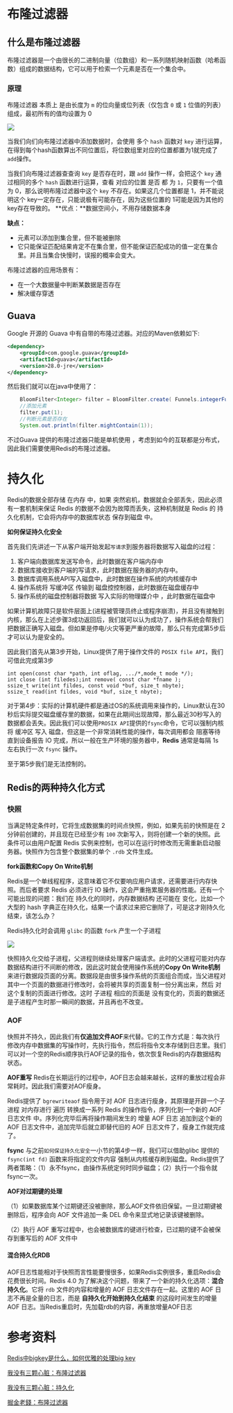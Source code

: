 # 布隆过滤器

## 什么是布隆过滤器

布隆过滤器是一个由很长的二进制向量（位数组）和一系列随机映射函数（哈希函数）组成的数据结构，它可以用于检索一个元素是否在一个集合中。 

### 原理

布隆过滤器 本质上 是由长度为 `m` 的位向量或位列表（仅包含 `0` 或 `1` 位值的列表）组成，最初所有的值均设置为 0

![](https://user-gold-cdn.xitu.io/2020/7/11/1733d6961fa51ef7?w=605&h=100&f=png&s=8118)

当我们向们向布隆过滤器中添加数据时，会使用 多个 `hash` 函数对 `key` 进行运算，在得到每个hash函数算出不同位置后，将位数组里对应的位置都置为1就完成了`add`操作。

当我们向布隆过滤器查查询 `key` 是否存在时，跟 `add` 操作一样，会把这个 `key` 通过相同的多个 `hash` 函数进行运算，查看 对应的位置 是否 都 为 `1`，只要有一个值为 0，那么说明布隆过滤器中这个 `key` 不存在。如果这几个位置都是 1，并不能说明这个 key一定存在，只能说极有可能存在，因为这些位置的 1可能是因为其他的 key存在导致的。
**优点：**数据空间小，不用存储数据本身

**缺点：**

- 元素可以添加到集合里，但不能被删除
- 它只能保证匹配结果肯定不在集合里，但不能保证匹配成功的值一定在集合里。并且当集合快慢时，误报的概率会变大。

布隆过滤器的应用场景有：

- 在一个大数据量中判断某数据是否存在
- 解决缓存穿透

## Guava

 Google 开源的 Guava 中有自带的布隆过滤器。对应的Maven依赖如下:

```xml
<dependency> 
    <groupId>com.google.guava</groupId>
    <artifactId>guava</artifactId> 
    <version>28.0-jre</version> 
</dependency>
```

然后我们就可以在java中使用了：

```java
    BloomFilter<Integer> filter = BloomFilter.create( Funnels.integerFunnel(), 1500, 0.01); 
    //添加元素
	filter.put(1);
	//判断元素是否存在
	System.out.println(filter.mightContain(1));
```

不过Guava 提供的布隆过滤器只能是单机使用 ，考虑到如今的互联都是分布式，因此我们需要使用Redis的布隆过滤器。



# 持久化

Redis的数据全部存储 在内存 中，如果 突然宕机，数据就会全部丢失，因此必须有一套机制来保证 Redis 的数据不会因为故障而丢失，这种机制就是 Redis 的 持久化机制，它会将内存中的数据库状态 保存到磁盘 中。

**如何保证持久化安全**

首先我们先讲述一下从客户端开始发起`写请求`到服务器将数据写入磁盘的过程：

1. 客户端向数据库发送写命令，此时数据在客户端内存中
2. 数据库接收到客户端的写请求，此时数据在服务器的内存中。
3. 数据库调用系统API写入磁盘中，此时数据在操作系统的内核缓存中
4. 操作系统将 写缓冲区 传输到 磁盘控控制器，此时数据在磁盘缓存中
5. 操作系统的磁盘控制器将数据 写入实际的物理媒介中 ，此时数据在磁盘中

如果计算机故障只是软件层面上(进程被管理员终止或程序崩溃)，并且没有接触到内核，那么在上述步骤3成功返回后，我们就可以认为成功了，操作系统会帮我们把数据正确写入磁盘。但如果是停电/火灾等更严重的故障，那么只有完成第5步后才可以认为是安全的。

因此我们首先从第3步开始，Linux提供了用于操作文件的 `POSIX file API`，我们可借此完成第3步

```
int open(const char *path, int oflag, .../*,mode_t mode */); 
int close (int filedes);int remove( const char *fname ); 
ssize_t write(int fildes, const void *buf, size_t nbyte); 
ssize_t read(int fildes, void *buf, size_t nbyte);
```

对于第4步：实际的计算机硬件都是通过OS的系统调用来操作的，Linux默认在30秒后实际提交磁盘缓存里的数据，如果在此期间出现故障，那么最近30秒写入的数据都会丢失。因此我们可以使用`PROSIX API`提供的`fsync`命令，它可以强制内核将 缓冲区 写入 磁盘，但这是一个非常消耗性能的操作，每次调用都会 阻塞等待 直到设备报告 IO 完成，所以一般在生产环境的服务器中，**Redis** 通常是每隔 1s 左右执行一次 `fsync` 操作。

至于第5步我们是无法控制的。

## Redis的两种持久化方式

### 快照

当满足特定条件时，它将生成数据集的时间点快照，例如，如果先前的快照是在 2 分钟前创建的，并且现在已经至少有 `100` 次新写入，则将创建一个新的快照。此条件可以由用户配置 Redis 实例来控制，也可以在运行时修改而无需重新启动服务器。快照作为包含整个数据集的单个 `.rdb` 文件生成。

**fork函数和Copy On Write机制**

Redis是一个单线程程序，这意味着它不仅要响应用户请求，还需要进行内存快照。而后者要求 Redis 必须进行 IO 操作，这会严重拖累服务器的性能。还有一个可能出现的问题：我们在 持久化的同时，内存数据结构 还可能在 变化，比如一个大型的 hash 字典正在持久化，结果一个请求过来把它删除了，可是这才刚持久化结束，该怎么办？

Redis持久化时会调用 `glibc` 的函数 `fork` 产生一个子进程

![](https://user-gold-cdn.xitu.io/2020/7/11/1733e1160e306fe8?w=743&h=296&f=png&s=50616)

快照持久化交给子进程，父进程则继续处理客户端请求。此时的父进程可能对内存数据结构进行不间断的修改，因此这时就会使用操作系统的**Copy On Write机制**来进行数据段页面的分离。数据段是由很多操作系统的页面组合而成，当父进程对其中一个页面的数据进行修改时，会将被共享的页面复制一份分离出来，然后 对这个复制的页面进行修改。这时 子进程 相应的页面是 没有变化的，页面的数据还是子进程产生时那一瞬间的数据，并且再也不改变。



### AOF

快照并不持久，因此我们有**仅追加文件AOF**来代替。它的工作方式是：每次执行修改内存中数据集的写操作时，先执行指令，然后将指令文本存储到日志里。我们可以对一个空的Redis顺序执行AOF记录的指令，依次恢复Redis的内存数据结构状态。

**AOF重写**
Redis在长期运行的过程中，AOF日志会越来越长，这样的重放过程会非常耗时。因此我们需要对AOF瘦身。

Redis提供了 `bgrewriteaof` 指令用于对 AOF 日志进行瘦身，其原理是开辟一个子进程 对内存进行 遍历 转换成一系列 Redis 的操作指令，序列化到一个新的 AOF 日志文件 中。序列化完毕后再将操作期间发生的 增量 AOF 日志 追加到这个新的 AOF 日志文件中，追加完毕后就立即替代旧的 AOF 日志文件了，瘦身工作就完成了。

**fsync**
与之前`如何保证持久化安全`一小节的第4步一样，我们可以借助glibc 提供的 `fsync(int fd)` 函数来将指定的文件内容 强制从内核缓存刷到磁盘。Redis提供了两者策略：（1）永不fsync，由操作系统定何时同步磁盘；（2）执行一个指令就fsync一次。

**AOF对过期键的处理**

（1）如果数据库某个过期键还没被删除，那么AOF文件依旧保留。一旦过期键被删除后，程序会向 AOF 文件追加一条 DEL 命令来显式地记录该键被删除。

（2）执行 AOF 重写过程中，也会被数据库的键进行检查，已过期的键不会被保存到重写后的 AOF 文件中



#### **混合持久化RDB**

AOF日志性能相对于快照而言性能要慢很多，如果Redis实例很多，重启Redis会花费很长时间。Redis 4.0 为了解决这个问题，带来了一个新的持久化选项：**混合持久化**。它将 `rdb` 文件的内容和增量的 AOF 日志文件存在一起。这里的 AOF 日志不再是全量的日志，而是 **自持久化开始到持久化结束** 的这段时间发生的增量 AOF 日志。当Redis重启时，先加载rdb的内容，再重放增量AOF日志





# 参考资料

[Redis中bigkey是什么，如何优雅的处理big key](https://www.liangseo.com/article/15)

[我没有三颗心脏：布隆过滤器](https://www.wmyskxz.com/2020/03/11/redis-5-yi-ji-shu-ju-guo-lu-he-bu-long-guo-lu-qi/)

[我没有三颗心脏：持久化](https://www.wmyskxz.com/2020/03/13/redis-7-chi-jiu-hua-yi-wen-liao-jie/)

[掘金老錢：布隆过滤器](https://juejin.im/post/5c9442ae5188252d77392241)